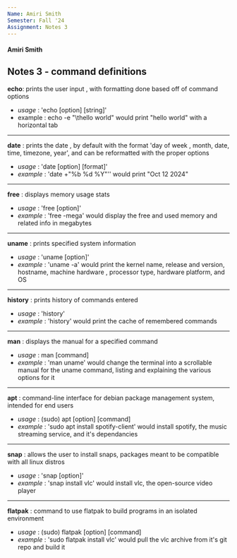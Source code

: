 ```yaml
---
Name: Amiri Smith
Semester: Fall '24
Assignment: Notes 3
---
```

#### Amiri Smith
## Notes 3 - command definitions

**echo**: prints the user input , with formatting done based off of command options
- *usage* : 'echo [option] [string]' 
- example : echo -e "\thello world" would print "hello world" with a horizontal tab
___
**date** : prints the date , by default with the format 'day of week , month, date, time, timezone, year', and can be reformatted with the proper options
- *usage* : 'date [option] [format]'
- _example_ : 'date +"%b %d %Y"'' would print "Oct 12 2024"
___
**free** : displays memory usage stats
- *usage* : 'free [option]'
- _example_ : 'free -mega' would display the free and used memory and related info in megabytes
___
**uname** : prints specified system information
- *usage* : 'uname [option]'
- _example_ : 'uname -a' would print the kernel name, release and version, hostname, machine hardware , processor type, hardware platform, and OS
___
**history** : prints history of commands entered
- *usage* : 'history'
- _example_ : 'history' would print the cache of remembered commands
___
**man** : displays the manual for a specified command
- *usage* : man [command]
- _example_ : 'man uname' would change the terminal into a scrollable manual for the uname command, listing and explaining the various options for it 
___
**apt** : command-line interface for debian package management system, intended for end users
- *usage* : (sudo) apt [option] [command]
- _example_ : 'sudo apt install spotify-client' would install spotify, the music streaming service, and it's dependancies
___
**snap** : allows the user to install snaps, packages meant to be compatible with all linux distros
- *usage* : 'snap [option]'
- _example_ : 'snap install vlc' would install  vlc, the open-source video player
___
**flatpak** : command to use flatpak to build programs in an isolated environment
- *usage* : (sudo) flatpak [option] [command]
- _example_ : 'sudo flatpak install vlc' would pull the vlc archive from it's git repo and build it
